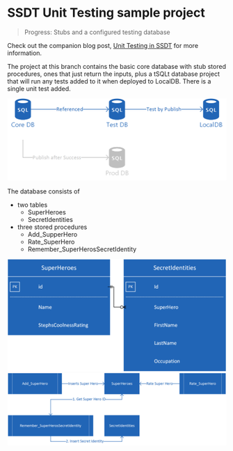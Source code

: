 # SSDT Unit Testing sample project
> Progress: Stubs and a configured testing database

Check out the companion blog post, [Unit Testing in SSDT](https://wp.me/p3RSRL-g4t) for more information.

The project at this branch contains the basic core database with stub stored procedures, ones that just return the inputs, plus a tSQLt database project that will run any tests added to it when deployed to LocalDB. There is a single unit test added.

![Progress so far](https://github.com/stephlocke/lazyCDN/blob/master/Progress-Step3.png?raw=true)

The database consists of 
- two tables
    + SuperHeroes
    + SecretIdentities
- three stored procedures
    + Add_SupperHero
    + Rate_SuperHero
    + Remember_SuperHerosSecretIdentity

![](https://raw.githubusercontent.com/stephlocke/lazyCDN/master/SuperHeroERD.png)
![](https://raw.githubusercontent.com/stephlocke/lazyCDN/master/sprocoverview.png)


